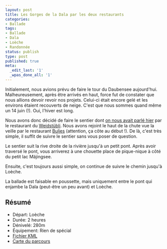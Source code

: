 ```yaml
---
layout: post
title: Les Gorges de la Dala par les deux restaurants
categories:
- Ballade
tags:
- Ballade
- Dala
- Loèche
- Randonnée
status: publish
type: post
published: true
meta:
  _edit_last: '1'
  _wpas_done_all: '1'
---
```


Initialement, nous avions prévu de faire le tour du Daubensee aujourd'hui. Malheureusement, après être arrivés en haut, force fut de constater que nous allions devoir revoir nos projets. Celui-ci était encore gelé et les environs étaient recouverts de neige. C'est que nous sommes quand même un 14 juin (!). Oui, l'hiver est long.<!--more-->

Nous avons donc décidé de faire le sentier dont <a title="http://www.alienlebarge.ch/2013/06/13/les-gorges-de-la-dala/" href="http://www.alienlebarge.ch/2013/06/13/les-gorges-de-la-dala/">on nous avait parlé hier</a> par le restaurant du <a title="http://www.weidstuebli.ch/" href="http://www.weidstuebli.ch/">Weidstübli</a>. Nous avons rejoint le haut de la chute vue la veille par le restaurant <a title="http://www.buljes.ch/" href="http://www.buljes.ch/">Buljes</a> (attention, ça côte au début !). De là, c'est très simple, il suffit de suivre le sentier sans vous poser de question.

Le sentier suit la rive droite de la rivière jusqu'à un petit pont. Après avoir traversé le pont, vous arriverez à une chouette place de pique-nique à côté du petit lac Mäjingsee.

Ensuite, c'est toujours aussi simple, on continue de suivre le chemin jusqu'à Loèche.

La ballade est faisable en poussette, mais uniquement entre le pont qui enjambe la Dala (peut-être un peu avant) et Loèche.
<h2>Résumé</h2>
<ul>
	<li>Départ: Loèche</li>
	<li>Durée: 2 heures</li>
	<li>Dénivelé: 280m</li>
	<li>Équipement: Rien de spécial</li>
	<li><a title="https://gist.github.com/alienlebarge/5784641#file-lesgorgesdeladalaparlesdeuxrestaurants-kml" href="https://gist.github.com/alienlebarge/5784641#file-lesgorgesdeladalaparlesdeuxrestaurants-kml">Fichier KML</a></li>
	<li><a title="https://gist.github.com/alienlebarge/5784641/raw/a844b7d14d1670e8ce6b3540379840ef62b5e890/LesGorgesdelaDalaparlesdeuxrestaurants.kml" href="http://map.geo.admin.ch/?Y=615459.5&amp;X=137001.75&amp;zoom=7&amp;bgLayer=ch.swisstopo.pixelkarte-farbe&amp;layers=ch.swisstopo.swisstlm3d-wanderwege,KML%7C%7Chttps%3A%2F%2Fgist.github.com%2Falienlebarge%2F5784641%2Fraw%2Fa844b7d14d1670e8ce6b3540379840ef62b5e890%2FLesGorgesdelaDalaparlesdeuxrestaurants.kml&amp;layers_opacity=1,1&amp;layers_visibility=true,true&amp;time_current=latest&amp;lang=fr">Carte du parcours</a></li>
</ul>
